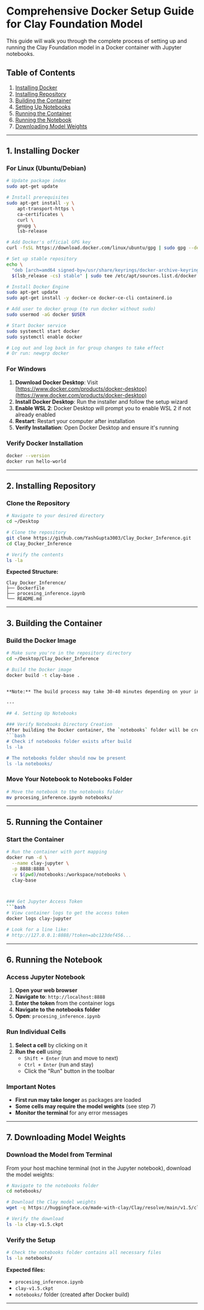 # Comprehensive Docker Setup Guide for Clay Foundation Model

This guide will walk you through the complete process of setting up and running the Clay Foundation model in a Docker container with Jupyter notebooks.

## Table of Contents
1. [Installing Docker](#1-installing-docker)
2. [Installing Repository](#2-installing-repository)
3. [Building the Container](#3-building-the-container)
4. [Setting Up Notebooks](#4-setting-up-notebooks)
5. [Running the Container](#5-running-the-container)
6. [Running the Notebook](#6-running-the-notebook)
7. [Downloading Model Weights](#7-downloading-model-weights)

---

## 1. Installing Docker

### For Linux (Ubuntu/Debian)
```bash
# Update package index
sudo apt-get update

# Install prerequisites
sudo apt-get install -y \
    apt-transport-https \
    ca-certificates \
    curl \
    gnupg \
    lsb-release

# Add Docker's official GPG key
curl -fsSL https://download.docker.com/linux/ubuntu/gpg | sudo gpg --dearmor -o /usr/share/keyrings/docker-archive-keyring.gpg

# Set up stable repository
echo \
  "deb [arch=amd64 signed-by=/usr/share/keyrings/docker-archive-keyring.gpg] https://download.docker.com/linux/ubuntu \
  $(lsb_release -cs) stable" | sudo tee /etc/apt/sources.list.d/docker.list > /dev/null

# Install Docker Engine
sudo apt-get update
sudo apt-get install -y docker-ce docker-ce-cli containerd.io

# Add user to docker group (to run docker without sudo)
sudo usermod -aG docker $USER

# Start Docker service
sudo systemctl start docker
sudo systemctl enable docker

# Log out and log back in for group changes to take effect
# Or run: newgrp docker
```

### For Windows
1. **Download Docker Desktop**: Visit [https://www.docker.com/products/docker-desktop](https://www.docker.com/products/docker-desktop)
2. **Install Docker Desktop**: Run the installer and follow the setup wizard
3. **Enable WSL 2**: Docker Desktop will prompt you to enable WSL 2 if not already enabled
4. **Restart**: Restart your computer after installation
5. **Verify Installation**: Open Docker Desktop and ensure it's running

### Verify Docker Installation
```bash
docker --version
docker run hello-world
```

---

## 2. Installing Repository

### Clone the Repository
```bash
# Navigate to your desired directory
cd ~/Desktop

# Clone the repository
git clone https://github.com/YashGupta3003/Clay_Docker_Inference.git
cd Clay_Docker_Inference

# Verify the contents
ls -la
```

**Expected Structure:**
```
Clay_Docker_Inference/
├── Dockerfile
├── procesing_inference.ipynb
└── README.md
```

---

## 3. Building the Container

### Build the Docker Image
```bash
# Make sure you're in the repository directory
cd ~/Desktop/Clay_Docker_Inference

# Build the Docker image
docker build -t clay-base .


**Note:** The build process may take 30-40 minutes depending on your internet connection and system performance.

---

## 4. Setting Up Notebooks

### Verify Notebooks Directory Creation
After building the Docker container, the `notebooks` folder will be created automatically. Let's verify:
```bash
# Check if notebooks folder exists after build
ls -la

# The notebooks folder should now be present
ls -la notebooks/
```

### Move Your Notebook to Notebooks Folder
```bash
# Move the notebook to the notebooks folder
mv procesing_inference.ipynb notebooks/
```

---

## 5. Running the Container

### Start the Container
```bash
# Run the container with port mapping
docker run -d \
  --name clay-jupyter \
  -p 8888:8888 \
  -v $(pwd)/notebooks:/workspace/notebooks \
  clay-base



### Get Jupyter Access Token
```bash
# View container logs to get the access token
docker logs clay-jupyter

# Look for a line like:
# http://127.0.0.1:8888/?token=abc123def456...
```

---

## 6. Running the Notebook

### Access Jupyter Notebook
1. **Open your web browser**
2. **Navigate to**: `http://localhost:8888`
3. **Enter the token** from the container logs
4. **Navigate to the notebooks folder**
5. **Open**: `procesing_inference.ipynb`

### Run Individual Cells
1. **Select a cell** by clicking on it
2. **Run the cell** using:
   - `Shift + Enter` (run and move to next)
   - `Ctrl + Enter` (run and stay)
   - Click the "Run" button in the toolbar

### Important Notes
- **First run may take longer** as packages are loaded
- **Some cells may require the model weights** (see step 7)
- **Monitor the terminal** for any error messages

---

## 7. Downloading Model Weights

### Download the Model from Terminal
From your host machine terminal (not in the Jupyter notebook), download the model weights:
```bash
# Navigate to the notebooks folder
cd notebooks/

# Download the Clay model weights
wget -q https://huggingface.co/made-with-clay/Clay/resolve/main/v1.5/clay-v1.5.ckpt

# Verify the download
ls -la clay-v1.5.ckpt
```

### Verify the Setup
```bash
# Check the notebooks folder contains all necessary files
ls -la notebooks/
```

**Expected files:**
- `procesing_inference.ipynb`
- `clay-v1.5.ckpt`
- `notebooks/` folder (created after Docker build)

---
